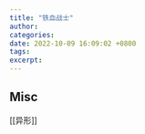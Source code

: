 ```yaml
---
title: "铁血战士"
author: 
categories: 
date: 2022-10-09 16:09:02 +0800
tags: 
excerpt: 
---
```










## Misc


[[异形]]



